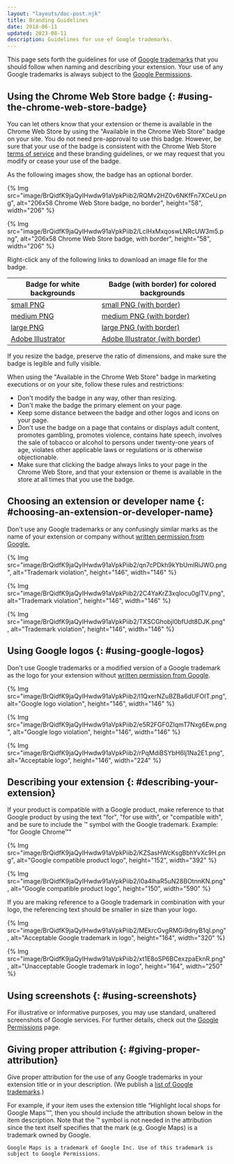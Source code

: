 ```yaml
---
layout: "layouts/doc-post.njk"
title: Branding Guidelines
date: 2018-06-11
updated: 2023-08-11
description: Guidelines for use of Google trademarks.
---
```


This page sets forth the guidelines for use of [Google
trademarks][google-trademarks] that you should follow when naming and describing
your extension. Your use of any Google trademarks is always subject to the
[Google Permissions][google-permissions].

## Using the Chrome Web Store badge {: #using-the-chrome-web-store-badge}

You can let others know that your extension or theme is available in the Chrome Web Store by using
the "Available in the Chrome Web Store" badge on your site. You do not need pre-approval to use this
badge. However, be sure that your use of the badge is consistent with the Chrome Web Store [terms of
service][terms-of-service] and these branding guidelines, or we may request that you modify or cease
your use of the badge.

As the following images show, the badge has an optional border.

{% Img src="image/BrQidfK9jaQyIHwdw91aVpkPiib2/RQMv2HZ0v6NKfFn7XCeU.png", alt="206x58 Chrome Web
       Store badge, no border", height="58", width="206" %}

{% Img src="image/BrQidfK9jaQyIHwdw91aVpkPiib2/LclHxMxqoswLNRcUW3m5.png", alt="206x58 Chrome Web
       Store badge, with border", height="58", width="206" %}

Right-click any of the following links to download an image file for the badge.

| Badge for white backgrounds       | Badge (with border) for colored backgrounds  |
| --------------------------------- | -------------------------------------------- |
| [small PNG][no-border-sm-png]     | [small PNG (with border)][border-sm-png]     |
| [medium PNG][no-border-md-png]    | [medium PNG (with border)][border-md-png]    |
| [large PNG][no-border-lg-png]     | [large PNG (with border)][border-lg-png]     |
| [Adobe Illustrator][no-border-ai] | [Adobe Illustrator (with border)][border-ai] |

If you resize the badge, preserve the ratio of dimensions, and make sure the badge is legible and
fully visible.

When using the "Available in the Chrome Web Store" badge in marketing executions or on your site,
follow these rules and restrictions:

- Don't modify the badge in any way, other than resizing.
- Don't make the badge the primary element on your page.
- Keep some distance between the badge and other logos and icons on your page.
- Don't use the badge on a page that contains or displays adult content, promotes gambling, promotes
  violence, contains hate speech, involves the sale of tobacco or alcohol to persons under
  twenty-one years of age, violates other applicable laws or regulations or is otherwise
  objectionable.
- Make sure that clicking the badge always links to your page in the Chrome Web Store, and that your
  extension or theme is available in the store at all times that you use the badge.

## Choosing an extension or developer name {: #choosing-an-extension-or-developer-name}

Don't use any Google trademarks or any confusingly similar marks as the name of your extension or
company without [written permission from Google.][brand-request-form]

{% Img src="image/BrQidfK9jaQyIHwdw91aVpkPiib2/qn7cPDkh9kYbUmlRiJWO.png",
alt="Trademark violation", height="146", width="146" %}

{% Img src="image/BrQidfK9jaQyIHwdw91aVpkPiib2/2C4YaKrZ3xqIocu0glTV.png",
alt="Trademark violation", height="146", width="146" %}

{% Img src="image/BrQidfK9jaQyIHwdw91aVpkPiib2/TXSCGhobjl0bfUdt8DJK.png",
alt="Trademark violation", height="146", width="146" %}

## Using Google logos {: #using-google-logos}

Don't use Google trademarks or a modified version of a Google trademark as the logo for your
extension without [written permission from Google][brand-request-form].

{% Img src="image/BrQidfK9jaQyIHwdw91aVpkPiib2/l1QxerNZuBZBa6dUFOIT.png",
alt="Google logo violation", height="146", width="146" %}

{% Img src="image/BrQidfK9jaQyIHwdw91aVpkPiib2/e5R2FGF0ZlqmT7Nxg6Ew.png",
alt="Google logo violation", height="146", width="146" %}

{% Img src="image/BrQidfK9jaQyIHwdw91aVpkPiib2/rPqMdiBSYbH6lj1Na2E1.png",
alt="Acceptable logo", height="146", width="224" %}

## Describing your extension {: #describing-your-extension}

If your product is compatible with a Google product, make reference to that Google product by using
the text "for", "for use with", or "compatible with", and be sure to include the ™ symbol with the
Google trademark. Example: "for Google Chrome™"

{% Img src="image/BrQidfK9jaQyIHwdw91aVpkPiib2/KZSasHWcKsgBbhYvXc9H.png",
alt="Google compatible product logo", height="152", width="392" %}

{% Img src="image/BrQidfK9jaQyIHwdw91aVpkPiib2/l0a4lhaR5uN28BOtnnKN.png",
alt="Google compatible product logo", height="150", width="590" %}

If you are making reference to a Google trademark in combination with your logo, the referencing
text should be smaller in size than your logo.

{% Img src="image/BrQidfK9jaQyIHwdw91aVpkPiib2/MEkrcGvgRMGi9dnyB1qI.png",
alt="Acceptable Google trademark in logo", height="164", width="320" %}

{% Img src="image/BrQidfK9jaQyIHwdw91aVpkPiib2/xt1E8oSP6BCexzpaEknR.png",
alt="Unacceptable Google trademark in logo", height="164", width="250" %}

## Using screenshots {: #using-screenshots}

For illustrative or informative purposes, you may use standard, unaltered screenshots of Google
services. For further details, check out the [Google Permissions][google-permissions] page.

## Giving proper attribution {: #giving-proper-attribution}

Give proper attribution for the use of any Google trademarks in your extension
title or in your description. (We publish a [list of Google
trademarks][google-trademark-list].)

For example, if your item uses the extension title “Highlight local shops for
Google Maps™”, then you should include the attribution shown below in the item
description.  Note that the ™ symbol is not needed in the attribution since the
text itself specifies that the mark (e.g. Google Maps) is a trademark owned by
Google.

```text
Google Maps is a trademark of Google Inc. Use of this trademark is subject to Google Permissions.
```

[border-ai]: https://storage.googleapis.com/web-dev-uploads/file/WlD8wC6g8khYWPJUsQceQkhXSlv1/YK7JoBOelVIK05uwEAEE.ai
[border-lg-png]: https://storage.googleapis.com/web-dev-uploads/image/WlD8wC6g8khYWPJUsQceQkhXSlv1/HRs9MPufa1J1h5glNhut.png
[border-md-png]: https://storage.googleapis.com/web-dev-uploads/image/WlD8wC6g8khYWPJUsQceQkhXSlv1/iNEddTyWiMfLSwFD6qGq.png
[border-sm-png]: https://storage.googleapis.com/web-dev-uploads/image/WlD8wC6g8khYWPJUsQceQkhXSlv1/UV4C4ybeBTsZt43U4xis.png
[brand-request-form]: https://support.google.com/contact/brand_request_form
[google-permissions]: https://about.google/brand-resource-center/guidance/
[google-trademark-list]: https://about.google/brand-resource-center/trademark-list/
[google-trademarks]: https://www.google.com/permissions/trademark/
[no-border-ai]: https://storage.googleapis.com/web-dev-uploads/file/WlD8wC6g8khYWPJUsQceQkhXSlv1/xewneAQuXHkZbVSAEgiV.ai
[no-border-lg-png]: https://storage.googleapis.com/web-dev-uploads/image/WlD8wC6g8khYWPJUsQceQkhXSlv1/YT2Grfi9vEBa2wAPzhWa.png
[no-border-md-png]: https://storage.googleapis.com/web-dev-uploads/image/WlD8wC6g8khYWPJUsQceQkhXSlv1/mPGKYBIR2uCP0ApchDXE.png
[no-border-sm-png]: https://storage.googleapis.com/web-dev-uploads/image/WlD8wC6g8khYWPJUsQceQkhXSlv1/tbyBjqi7Zu733AAKA5n4.png
[terms-of-service]: /docs/webstore/terms/
